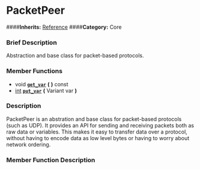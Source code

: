 #  PacketPeer  
####**Inherits:** [Reference](class_reference)
####**Category:** Core

###  Brief Description  
Abstraction and base class for packet-based protocols.

###  Member Functions 
  * void  **[`get_var`](#get_var)**  **(** **)** const
  * [int](class_int)  **[`put_var`](#put_var)**  **(** Variant var  **)**

###  Description  
PacketPeer is an abstration and base class for packet-based protocols (such as UDP). It provides an API for sending and receiving packets both as raw data or variables. This makes it easy to transfer data over a protocol, without having to encode data as low level bytes or having to worry about network ordering.

###  Member Function Description  
